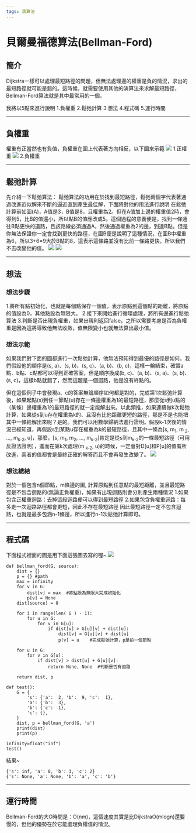```yaml
---
tags: 演算法
---
```

# 貝爾曼福德算法(Bellman-Ford)

## 簡介
Dijkstra一樣可以處理最短路徑的問題，但無法處理邊的權重是負的情況，求出的最短路徑就可能是錯的。這時候，就需要使用其他的演算法來求解最短路徑，Bellman-Ford算法就是其中最常用的一個。

我將以5點來進行說明
1.負權重
2.鬆弛計算
3.想法
4.程式碼
5.運行時間

---
## 負權重
權重有正當然也有負值，負權重在圖上代表著方向相反，以下圖來示範
![](https://i.imgur.com/Ls1UMDM.jpg)
1.正權重
![](https://i.imgur.com/8g2Qdln.jpg)
2.負權重

---
## 鬆弛計算
先介紹一下鬆弛算法：
鬆弛算法的功用在於找到最短路徑，鬆弛兩個字代表著通過改進近似解來不斷的逼近直到產生最佳解，下面將對他的用法進行說明
在鬆弛計算前如圖(A)，A值是3，B值是8，且權重為2。但在A值加上邊的權重值2時，會得到5，比B的值還小，所以點B的值應改成5。這個過程的意義便是，找到一條通往B點更快的道路，且該路線必須通過A，然後通過權重為2的邊，到達B點。但是你無法保證你一定會找到更快的路徑，在圖B便是說明了這種情況，在圖B中權重為6，所以3+6=9大於B點的8，這表示這條路並沒有比前一條路更快，所以我們不去改變他的值。
![](https://i.imgur.com/i9jySK7.jpg)
![](https://i.imgur.com/S22htdH.jpg)

---
## 想法

### 想法步驟
1.將所有點初始化，也就是每個點保存一個值，表示原點到這個點的距離，將原點的值設為0，其他點設為無限大。
2.接下來開始進行循環處理，將所有邊進行鬆弛算法
3.判斷是否出現負權重，如果出現則返回false，之所以需要考慮是否為負權重是因為這將導致他無法收斂，值無限變小也就無法算出最小值。

### 想法示範
如果我們對下面的圖都進行一次鬆弛計算，他無法預知得到最優的路徑是如何。我們假設他的順序是(s, a)、(s, b)、(s, c)、(a, b)、(b, c)，這樣一輪結束，確實a點、b點、c點都可以得到正確答案，但是順序換成(b, c)、(a, b)、(s, a)、(s, b)、(s, c)，這樣b點就錯了，然而這題是一個迴路，他是沒有終點的。

但在這個例子中會發現a、c的答案無論順序如何都是對的，完成第1次鬆弛計算後，如果起點(s)到任一節點(u)存在一條邊權重為1的最短路徑，那麼從s到u點的（某條）邊權重為1的最短路徑的就一定能解出來。以此類推，如果連續做k次鬆弛計算，如果從s到u存在權重為k的、且沒有比他距離更短的路徑，那是不是也能把其中一條給解出來呢？是的。我們可以用數學歸納法進行證明。假設k-1次後的情況已經知道，再假設s到某點u存在權重為k的最短路徑，且其中一條為[s, m<sub>1</sub>, m<sub> 2</sub>, ..., m<sub>k-2</sub>, u]，那麼，[s, m<sub>1</sub>, m<sub>2</sub>, ..., m<sub>k-2</sub>]肯定是從s到m<sub>k-2</sub>的一條最短路徑（可用反證法證明），進而在第k次處理(m <sub>k-2</sub>, u)的時候，一定會對D[u]和P[u]的值有所改進，兩者的值都會是最終正確的解答而且不會再發生改變了。
![](https://i.imgur.com/TZWDwnK.png)

### 想法總結
對於一個包含n個節點，m條邊的圖, 計算原點到任意點的最短距離，並且最短路徑是不包含迴路的(無論正負權重)，如果有出現迴路則會分別產生兩種情況
1.如果包含正權重迴路：去掉這段迴路便可以得到最短路徑
2.如果包含負權重迴路：每多走一次迴路路徑都會更短，因此不存在最短路徑
因此最短路徑一定不包含迴路，也就是最多包涵n-1條邊，所以進行n-1次鬆弛計算即可。

---
## 程式碼
下面程式裡面的圖是用下面這張圖去寫的喔~
![](https://i.imgur.com/TZWDwnK.png)
```python=
def bellman_ford(G, source):
    dist = {}
    p = {} #path
    max = infinity
    for v in G:
        dist[v] = max  #將點設為無限大完成初始化
        p[v] = None
    dist[source] = 0

    for i in range(len( G ) - 1):
        for u in G:
            for v in G[u]:
                if dist[v] > G[u][v] + dist[u]:
                    dist[v] = G[u][v] + dist[u]
                    p[v] = u    #完成鬆弛計算，p是前一個節點

    for u in G:
        for v in G[u]:
            if dist[v] > dist[u] + G[u][v]:
                return None, None  #判斷是否有迴路

    return dist, p

def test():
    G = {
        's': {'a':  2, 'b':  9, 'c':  1},
        'a': {'b':  3},
        'b': {'c': -1},
        'c': {},
    }
    dist, p = bellman_ford(G, 'a')
    print(dist)
    print(p)

infinity=float("inf")
test()
```
結果~
```python=
{'s': inf, 'a': 0, 'b': 3, 'c': 2}
{'s': None, 'a': None, 'b': 'a', 'c': 'b'}
```
---
## 運行時間
Bellman-Ford的大O時間是：O(nm)，這個速度其實是比DijkstraO(mlogn)還要慢的，但他的優勢在於它能處理負權值的情況。

